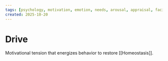 ```yaml
---
tags: [psychology, motivation, emotion, needs, arousal, appraisal, facial-expression, amygdala]
created: 2025-10-20
---
```

# Drive

Motivational tension that energizes behavior to restore [[Homeostasis]].
